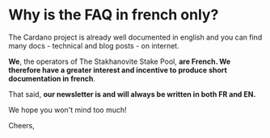 # Why is the FAQ in french only?

The Cardano project is already well documented in english and you can find many docs - technical and blog posts - on internet.

**We**, the operators of The Stakhanovite Stake Pool, **are French. We therefore have a greater interest and incentive to produce short documentation in french**.

That said, **our newsletter is and will always be written in both FR and EN.**

We hope you won't mind too much!

Cheers,


